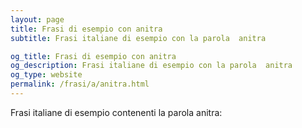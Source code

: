 ```yaml
---
layout: page
title: Frasi di esempio con anitra 
subtitle: Frasi italiane di esempio con la parola  anitra

og_title: Frasi di esempio con anitra 
og_description: Frasi italiane di esempio con la parola  anitra
og_type: website
permalink: /frasi/a/anitra.html
---
```


Frasi italiane di esempio contenenti la parola anitra:


